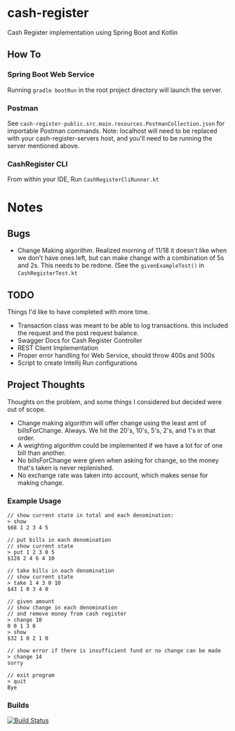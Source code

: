 # cash-register
Cash Register implementation using Spring Boot and Kotlin

## How To
### Spring Boot Web Service
Running `gradle bootRun` in the root project directory will launch the server.

### Postman
See `cash-register-public.src.main.resources.PostmanCollection.json` for importable Postman commands.
Note: localhost will need to be replaced with your cash-register-servers host, and you'll need to be running the
        server mentioned above.

### CashRegister CLI
From within your IDE, Run `CashRegisterCliRunner.kt`

# Notes
## Bugs
- Change Making algorithm. Realized morning of 11/18 it doesn't like when we don't have ones left, but can make
    change with a combination of 5s and 2s. This needs to be redone. (See the `givenExampleTest()` in `CashRegisterTest.kt`

## TODO
Things I'd like to have completed with more time.
- Transaction class was meant to be able to log transactions. this included the request and the post
    request balance.
- Swagger Docs for Cash Register Controller
- REST Client Implementation
- Proper error handling for Web Service, should throw 400s and 500s
- Script to create Intellij Run configurations

## Project Thoughts
Thoughts on the problem, and some things I considered but decided were out of scope.
- Change making algorithm will offer change using the least amt of billsForChange. Always.
    We hit the 20's, 10's, 5's, 2's, and 1's in that order.
- A weighting algorithm could be implemented if we have a lot for of one bill than another.
- No billsForChange were given when asking for change, so the money that's taken is never replenished.
- No exchange rate was taken into account, which makes sense for making change.

### Example Usage

```
// show current state in total and each denomination:
> show
$68 1 2 3 4 5

// put bills in each denomination
// show current state
> put 1 2 3 0 5
$128 2 4 6 4 10

// take bills in each denomination
// show current state
> take 1 4 3 0 10
$43 1 0 3 4 0

// given amount
// show change in each denomination
// and remove money from cash register
> change 10
0 0 1 3 0
> show
$32 1 0 2 1 0

// show error if there is insufficient fund or no change can be made
> change 14
sorry

// exit program
> quit
Bye
```

### Builds
[![Build Status](https://travis-ci.org/twbarber/cash-register.svg?branch=master)](https://travis-ci.org/twbarber/cash-register)